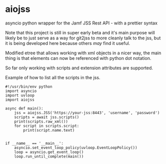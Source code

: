 # aiojss
asyncio  python wrapper for the Jamf JSS Rest API - with a prettier syntax


Note that this project is still in super early beta and it's main purpose
will likely be to just serve as a way for git2jss to more cleanly talk
to the jss, but it is being developed here because others *may* find it
useful.


Modified etree that allows working with xml objects in a nicer way,
the main thing is that elements can now be referenced with python
dot notation. 


So far only working with scripts and extension attributes are supported.



Example of how to list all the scripts in the jss.

```
#!/usr/bin/env python
import asyncio
import uvloop
import aiojss

async def main():
    jss = aiojss.JSS('https://your-jss:8443', 'username', 'password')
    scripts = await jss.scripts()
    print(scripts.raw_xml())
    for script in scripts.script:
        print(script.name.text)


if __name__ == '__main__':
    asyncio.set_event_loop_policy(uvloop.EventLoopPolicy())
    loop = asyncio.get_event_loop()
    loop.run_until_complete(main())
```
